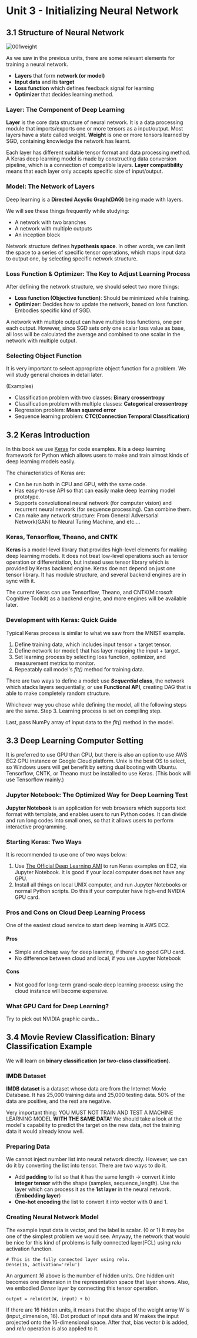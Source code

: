 # Unit 3 - Initializing Neural Network
## 3.1 Structure of Neural Network

![001weight](https://user-images.githubusercontent.com/48712088/215152063-4d1717fc-11b7-4e8a-a273-b6f407ab9360.jpg)

As we saw in the previous units, there are some relevant elements for training a neural network.

* **Layers** that form **network (or model)**
* **Input data** and its **target**
* **Loss function** which defines feedback signal for learning
* **Optimizer** that decides learning method.

### Layer: The Component of Deep Learning
**Layer** is the core data structure of neural network. It is a data processing module that imports/exports one or more tensors as a input/output. Most layers have a state called weight. **Weight** is one or more tensors learned by SGD, containing knowledge the network has learnt.

Each layer has different suitable tensor format and data processing method. A Keras deep learning model is made by constructing data conversion pipeline, which is a connection of compatible layers. **Layer compatibility** means that each layer only accepts specific size of input/output.

### Model: The Network of Layers
Deep learning is a **Directed Acyclic Graph(DAG)** being made with layers. 

We will see these things frequently while studying:

* A network with two branches
* A network with multiple outputs
* An inception block

Network structure defines **hypothesis space**. In other words, we can limit the space to a series of specific tensor operations, which maps input data to output one, by selecting specific network structure.

### Loss Function & Optimizer: The Key to Adjust Learning Process
After defining the network structure, we should select two more things:

* **Loss function (Objective function)**: Should be minimized while training.
* **Optimizer**: Decides how to update the network, based on loss function. Embodies specific kind of SGD.

A network with multiple output can have multiple loss functions, one per each output. However, since SGD sets only one scalar loss value as base, all loss will be calculated the average and combined to one scalar in the network with multiple output.

### Selecting Object Function
It is very important to select appropriate object function for a problem. We will study general choices in detail later.

(Examples)

* Classification problem with two classes: **Binary crossentropy**
* Classification problem with multiple classes: **Categorical crossentropy**
* Regression problem: **Mean squared error**
* Sequence learning problem: **CTC(Connection Temporal Classification)**

## 3.2 Keras Introduction
In this book we use [Keras](https://keras.io) for code examples. It is a deep learning framework for Python which allows users to make and train almost kinds of deep learning models easily.

The characteristics of Keras are:

* Can be run both in CPU and GPU, with the same code.
* Has easy-to-use API so that can easily make deep learning model prototype.
* Supports convolutional neural network (for computer vision) and recurrent neural network (for sequence processing). Can combine them.
* Can make any network structure: From General Adversarial Network(GAN) to Neural Turing Machine, and etc....

### Keras, Tensorflow, Theano, and CNTK
**Keras** is a model-level library that provides high-level elements for making deep learning models. It does not treat low-level operations such as tensor operation or differentiation, but instead uses tensor library which is provided by Keras backend engine. Keras doe not depend on just one tensor library. It has module structure, and several backend engines are in sync with it.

The current Keras can use Tensorflow, Theano, and CNTK(Microsoft Cognitive Toolkit) as a backend engine, and more engines will be available later.

### Development with Keras: Quick Guide
Typical Keras process is similar to what we saw from the MNIST example.

1. Define training data, which includes input tensor + target tensor.
2. Define network (or model) that has layer mapping the input + target.
3. Set learning process by selecting loss function, optimizer, and measurement metrics to monitor.
4. Repeatably call model's *fit()* method for training data.

There are two ways to define a model: use ***Sequential* class**, the network which stacks layers sequentially, or use **Functional API**, creating DAG that is able to make completely random structure.

Whichever way you chose while defining the model, all the following steps are the same. Step 3. Learning process is set on compiling step.

Last, pass NumPy array of input data to the *fit()* method in the model.

## 3.3 Deep Learning Computer Setting
It is preferred to use GPU than CPU, but there is also an option to use AWS EC2 GPU instance or Google Cloud platform. Unix is the best OS to select, so Windows users will get benefit by setting dual booting with Ubuntu. Tensorflow, CNTK, or Theano must be installed to use Keras. (This book will use Tensorflow mainly.)

### Jupyter Notebook: The Optimized Way for Deep Learning Test
**Jupyter Notebook** is an application for web browsers which supports text format with template, and enables users to run Python codes. It can divide and run long codes into small ones, so that it allows users to perform interactive programming.

### Starting Keras: Two Ways
It is recommended to use one of two ways below:

1. Use [The Official Deep Learning AMI](https://aws.amazon.com/machine-learning/amis/) to run Keras examples on EC2, via Jupyter Notebook. It is good if your local computer does not have any GPU.
2. Install all things on local UNIX computer, and run Jupyter Notebooks or normal Python scripts. Do this if your computer have high-end NVIDIA GPU card.

### Pros and Cons on Cloud Deep Learning Process
One of the easiest cloud service to start deep learning is AWS EC2.
#### Pros
* Simple and cheap way for deep learning, if there's no good GPU card.
* No difference between cloud and local, if you use Jupyter Notebook
#### Cons
* Not good for long-term grand-scale deep learning process: using the cloud instance will become expensive.

### What GPU Card for Deep Learning?
Try to pick out NVIDIA graphic cards...

## 3.4 Movie Review Classification: Binary Classification Example
We will learn on **binary classification (or two-class classification)**.

### IMDB Dataset
**IMDB dataset** is a dataset whose data are from the Internet Movie Database. It has 25,000 training data and 25,000 testing data. 50% of the data are positive, and the rest are negative.

Very important thing: YOU MUST NOT TRAIN AND TEST A MACHINE LEARNING MODEL **WITH THE SAME DATA!** We should take a look at the model's capability to predict the target on the new data, not the training data it would already know well.

### Preparing Data
We cannot inject number list into neural network directly. However, we can do it by converting the list into tensor. There are two ways to do it.

* Add **padding** to list so that it has the same length → convert it into **integer tensor** with the shape (samples, sequence_length). Use the layer which can process it as the **1st layer** in the neural network. (**Embedding layer**)
* **One-hot encoding** the list to convert it into vector with 0 and 1.

### Creating Neural Network Model
The example input data is vector, and the label is scalar. (0 or 1) It may be one of the simplest problem we would see. Anyway, the network that would be nice for this kind of problems is fully connected layer(FCL) using *relu* activation function.

    # This is the fully connected layer using relu.
    Dense(16, activation='relu')
    
An argument *16* above is the number of hidden units. One hidden unit becomes one dimension in the representation space that layer shows.
Also, we embodied *Dense* layer by connecting this tensor operation.

    output = relu(dot(W, input) + b)
    
If there are 16 hidden units, it means that the shape of the weight array *W* is (input_dimension, 16). Dot product of input data and *W* makes the input projected onto the 16-dimensional space. After that, bias vector *b* is added, and *relu* operation is also applied to it.
